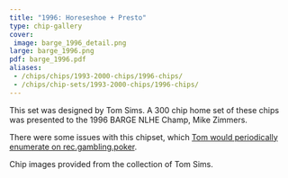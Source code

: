 ```yaml
---
title: "1996: Horeseshoe + Presto"
type: chip-gallery
cover:
 image: barge_1996_detail.png
large: barge_1996.png
pdf: barge_1996.pdf
aliases:
 - /chips/chips/1993-2000-chips/1996-chips/
 - /chips/chip-sets/1993-2000-chips/1996-chips/
---
```


This set was designed by Tom Sims. A 300 chip home set of these chips was
presented to the 1996 BARGE NLHE Champ, Mike Zimmers.

There were some issues with this chipset, which [Tom would periodically
enumerate on rec.gambling.poker](/blog/chipco-manifesto/).

Chip images provided from the collection of Tom Sims.
